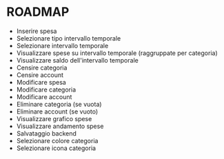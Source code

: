 # ROADMAP

- Inserire spesa
- Selezionare tipo intervallo temporale
- Selezionare intervallo temporale
- Visualizzare spese su intervallo temporale (raggruppate per categoria)
- Visualizzare saldo dell'intervallo temporale
- Censire categoria
- Censire account
- Modificare spesa
- Modificare categoria
- Modificare account
- Eliminare categoria (se vuota)
- Eliminare account (se vuoto)
- Visualizzare grafico spese
- Visualizzare andamento spese
- Salvataggio backend
- Selezionare colore categoria
- Selezionare icona categoria
